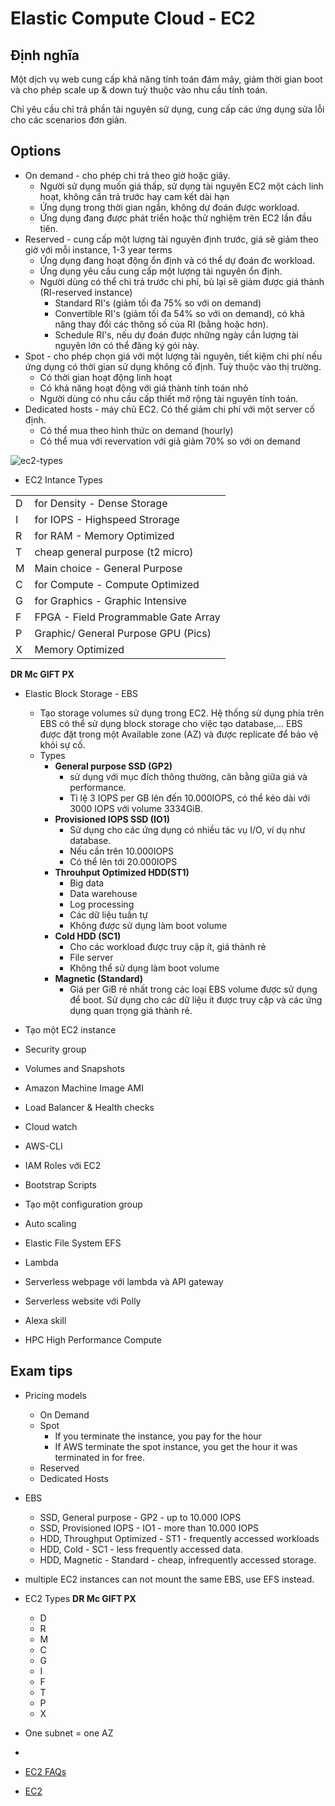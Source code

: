 # Elastic Compute Cloud - EC2

## Định nghĩa
Một dịch vụ web cung cấp khả năng tính toán đám mây, giảm thời gian boot và cho phép scale up & down tuỳ thuộc vào nhu cầu tính toán.

Chỉ yêu cầu chỉ trả phần tài nguyên sử dụng, cung cấp các ứng dụng sửa lỗi cho các scenarios đơn giản.

## Options
- On demand - cho phép chi trả theo giờ hoặc giây.
  - Người sử dụng muốn giá thấp, sử dụng tài nguyên EC2 một cách linh hoạt, không cần trả trước hay cam kết dài hạn
  - Ứng dụng trong thời gian ngắn, không dự đoán được workload.
  - Ứng dụng đang được phát triển hoặc thử nghiệm trên EC2 lần đầu tiên.
- Reserved - cung cấp một lượng tài nguyên định trước, giá sẽ giảm theo giờ với mỗi instance, 1-3 year terms
  - Ứng dụng đang hoạt động ổn định và có thể dự đoán đc workload.
  - Ứng dụng yêu cầu cung cấp một lượng tài nguyên ổn định.
  - Người dùng có thể chi trả trước chi phí, bù lại sẽ giảm được giá thành (RI-reserved instance)
    - Standard RI's (giảm tối đa 75% so với on demand)
    - Convertible RI's (giảm tối đa 54% so với on demand), có khả năng thay đổi các thông số của RI (bằng hoặc hơn).
    - Schedule RI's, nếu dự đoán được những ngày cần lượng tài nguyên lớn có thể đăng ký gói này.
- Spot - cho phép chọn giá với một lượng tài nguyên, tiết kiệm chi phí nếu ứng dụng có thời gian sử dụng không cố định. Tuỳ thuộc vào thị trường.
  - Có thời gian hoạt động linh hoạt
  - Có khả năng hoạt động với giá thành tính toán nhỏ
  - Người dùng có nhu cầu cấp thiết mở rộng tài nguyên tính toán.
- Dedicated hosts - máy chủ EC2. Có thể giảm chi phí với một server cố định.
  - Có thể mua theo hình thức on demand (hourly)
  - Có thể mua với revervation với giả giảm 70% so với on demand

![ec2-types](https://scontent-nrt1-1.xx.fbcdn.net/v/t1.0-9/30443448_10214041446144479_5798647282043715584_o.jpg?_nc_cat=0&oh=12b358c1cceeacf9ad6175b040b7548b&oe=5B6A76F5)
- EC2 Intance Types

|||
|--|--|
|D| for Density - Dense Storage|
|I| for IOPS - Highspeed Strorage|
|R| for RAM  - Memory Optimized|
|T| cheap general purpose (t2 micro)|
|M| Main choice - General Purpose|
|C| for Compute - Compute Optimized|
|G| for Graphics - Graphic Intensive|
|F| FPGA - Field Programmable Gate Array|
|P| Graphic/ General Purpose GPU (Pics)|
|X |Memory Optimized|

**DR Mc GIFT PX**

- Elastic Block Storage - EBS
  - Tạo storage volumes sử dụng trong EC2. Hệ thống sử dụng phía trên EBS có thể sử dụng block storage cho việc tạo database,... EBS được đặt trong một Available zone (AZ) và được replicate để bảo vệ khỏi sự cố.
  - Types
    - **General purpose SSD (GP2)**
      - sử dụng với mục đích thông thường, cân bằng giữa giá và performance.
      - Tỉ lệ 3 IOPS per GB lên đến 10.000IOPS, có thể kéo dài với 3000 IOPS với volume 3334GiB.
    - **Provisioned IOPS SSD (IO1)**
      - Sử dụng cho các ứng dụng có nhiều tác vụ I/O, ví dụ như database.
      - Nếu cần trên 10.000IOPS
      - Có thể lên tới 20.000IOPS
    - **Throuhput Optimized HDD(ST1)**
      - Big data
      - Data warehouse
      - Log processing
      - Các dữ liệu tuần tự
      - Không được sử dụng làm boot volume
    - **Cold HDD (SC1)**
      - Cho các workload được truy cập ít, giá thành rẻ
      - File server
      - Không thể sử dụng làm boot volume
    - **Magnetic (Standard)**
      - Giá per GiB rẻ nhất trong các loại EBS volume được sử dụng để boot. Sử dụng cho các dữ liệu ít được truy cập và các ứng dụng quan trọng giá thành rẻ.

- Tạo một EC2 instance
- Security group
- Volumes and Snapshots
- Amazon Machine Image AMI
- Load Balancer & Health checks
- Cloud watch
- AWS-CLI
- IAM Roles với EC2
- Bootstrap Scripts
- Tạo một configuration group
- Auto scaling
- Elastic File System EFS
- Lambda
- Serverless webpage với lambda và API gateway
- Serverless website với Polly
- Alexa skill
- HPC High Performance Compute

## Exam tips
- Pricing models
  - On Demand
  - Spot
    - If you terminate the instance, you pay for the hour
    - If AWS terminate the spot instance, you get the hour it was terminated in for free.
  - Reserved
  - Dedicated Hosts
- EBS
  - SSD, General purpose - GP2 - up to 10.000 IOPS
  - SSD, Provisioned IOPS - IO1 - more than 10.000 IOPS
  - HDD, Throughput Optimized - ST1 - frequently accessed workloads
  - HDD, Cold - SC1 - less frequently accessed data.
  - HDD, Magnetic - Standard - cheap, infrequently accessed storage.
- multiple EC2 instances can not mount the same EBS, use EFS instead.
- EC2 Types
  **DR Mc GIFT PX**
  - D
  - R
  - M
  - C
  - G
  - I
  - F
  - T
  - P
  - X
- One subnet = one AZ
-

- [EC2 FAQs](https://aws.amazon.com/ec2/faqs/)
- [EC2 ]()
